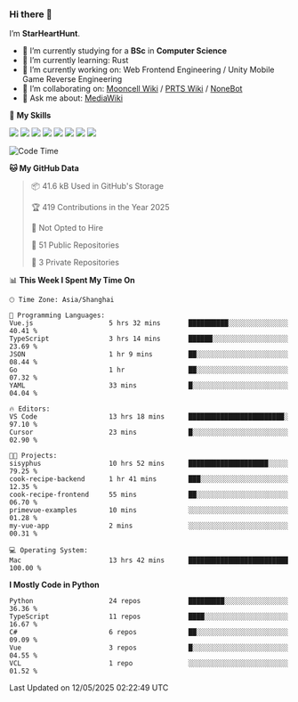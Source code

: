 ### Hi there 👋

I’m **StarHeartHunt**.

- 🏫 I’m currently studying for a **BSc** in **Computer Science**
- 🌱 I’m currently learning: Rust
- 🔭 I’m currently working on: Web Frontend Engineering / Unity Mobile Game Reverse Engineering
- 👯 I’m collaborating on: [Mooncell Wiki](https://fgo.wiki/) / [PRTS Wiki](http://prts.wiki/) / [NoneBot](https://github.com/nonebot)
- 💬 Ask me about: [MediaWiki](https://www.mediawiki.org)

🌟 **My Skills**

![](https://img.shields.io/badge/-Python-3e74a2?style=flat-square&logo=Python&logoColor=fff)
![](https://img.shields.io/badge/-Node.js-339933?style=flat-square&logo=node.js&logoColor=fff)
![](https://img.shields.io/badge/-Vue-4fc08d?style=flat-square&logo=vue.js&logoColor=fff)
![](https://img.shields.io/badge/-React-2d98ce?style=flat-square&logo=React&logoColor=fff)
![](https://img.shields.io/badge/-TypeScript-3178C6?style=flat-square&logo=TypeScript&logoColor=fff)
![](https://img.shields.io/badge/-Docker-2496ED?style=flat-square&logo=Docker&logoColor=fff)
![](https://img.shields.io/badge/-Linux-000000?style=flat-square&logo=Linux&logoColor=fff)
![](https://img.shields.io/badge/-Dotnet-512bd4?style=flat-square&logo=.net&logoColor=fff)

<!--START_SECTION:waka-->
![Code Time](http://img.shields.io/badge/Code%20Time-1%2C591%20hrs%2044%20mins-blue)

**🐱 My GitHub Data** 

> 📦 41.6 kB Used in GitHub's Storage 
 > 
> 🏆 419 Contributions in the Year 2025
 > 
> 🚫 Not Opted to Hire
 > 
> 📜 51 Public Repositories 
 > 
> 🔑 3 Private Repositories 
 > 
📊 **This Week I Spent My Time On** 

```text
🕑︎ Time Zone: Asia/Shanghai

💬 Programming Languages: 
Vue.js                   5 hrs 32 mins       ██████████░░░░░░░░░░░░░░░   40.41 % 
TypeScript               3 hrs 14 mins       ██████░░░░░░░░░░░░░░░░░░░   23.69 % 
JSON                     1 hr 9 mins         ██░░░░░░░░░░░░░░░░░░░░░░░   08.44 % 
Go                       1 hr                ██░░░░░░░░░░░░░░░░░░░░░░░   07.32 % 
YAML                     33 mins             █░░░░░░░░░░░░░░░░░░░░░░░░   04.04 % 

🔥 Editors: 
VS Code                  13 hrs 18 mins      ████████████████████████░   97.10 % 
Cursor                   23 mins             █░░░░░░░░░░░░░░░░░░░░░░░░   02.90 % 

🐱‍💻 Projects: 
sisyphus                 10 hrs 52 mins      ████████████████████░░░░░   79.25 % 
cook-recipe-backend      1 hr 41 mins        ███░░░░░░░░░░░░░░░░░░░░░░   12.35 % 
cook-recipe-frontend     55 mins             ██░░░░░░░░░░░░░░░░░░░░░░░   06.70 % 
primevue-examples        10 mins             ░░░░░░░░░░░░░░░░░░░░░░░░░   01.28 % 
my-vue-app               2 mins              ░░░░░░░░░░░░░░░░░░░░░░░░░   00.31 % 

💻 Operating System: 
Mac                      13 hrs 42 mins      █████████████████████████   100.00 % 
```

**I Mostly Code in Python** 

```text
Python                   24 repos            █████████░░░░░░░░░░░░░░░░   36.36 % 
TypeScript               11 repos            ████░░░░░░░░░░░░░░░░░░░░░   16.67 % 
C#                       6 repos             ██░░░░░░░░░░░░░░░░░░░░░░░   09.09 % 
Vue                      3 repos             █░░░░░░░░░░░░░░░░░░░░░░░░   04.55 % 
VCL                      1 repo              ░░░░░░░░░░░░░░░░░░░░░░░░░   01.52 % 
```




 Last Updated on 12/05/2025 02:22:49 UTC
<!--END_SECTION:waka-->
